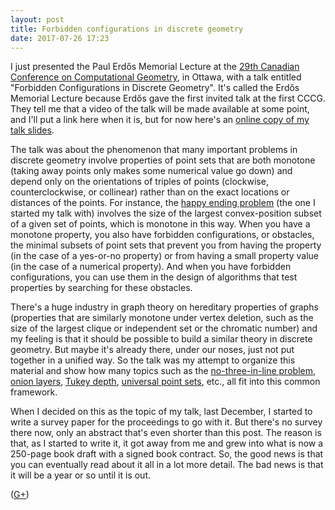 ```yaml
---
layout: post
title: Forbidden configurations in discrete geometry
date: 2017-07-26 17:23
---
```

I just presented the Paul Erdős Memorial Lecture at the <a href="http://2017.cccg.ca/">29th Canadian Conference on Computational Geometry</a>, in Ottawa, with a talk entitled "Forbidden Configurations in Discrete Geometry". It's called the Erdős Memorial Lecture because Erdős gave the first invited talk at the first CCCG. They tell me that a video of the talk will be made available at some point, and I'll put a link here when it is, but for now here's an [online copy of my talk slides](https://www.ics.uci.edu/~eppstein/pubs/Epp-CCCG-17.pdf).

The talk was about the phenomenon that many important problems in discrete geometry involve properties of point sets that are both monotone (taking away points only makes some numerical value go down) and depend only on the orientations of triples of points (clockwise, counterclockwise, or collinear) rather than on the exact locations or distances of the points.
For instance, the [happy ending problem](https://en.wikipedia.org/wiki/Happy_ending_problem) (the one I started my talk with) involves the size of the largest convex-position subset of a given set of points, which is monotone in this way. When you have a monotone property, you also have forbidden configurations, or obstacles, the minimal subsets of point sets that prevent you from having the property (in the case of a yes-or-no property) or from having a small property value (in the case of a numerical property). And when you have forbidden configurations, you can use them in the design of algorithms that test properties by searching for these obstacles.

There's a huge industry in graph theory on hereditary properties of graphs (properties that are similarly monotone under vertex deletion, such as the size of the largest clique or independent set or the chromatic number) and my feeling is that it should be possible to build a similar theory in discrete geometry. But maybe it's already there, under our noses, just not put together in a unified way. So the talk was my attempt to organize this material and show how many topics such as the [no-three-in-line problem](https://en.wikipedia.org/wiki/No-three-in-line_problem), [onion layers](https://en.wikipedia.org/wiki/Convex_layers), [Tukey depth](https://en.wikipedia.org/wiki/Centerpoint_(geometry)), [universal point sets](https://en.wikipedia.org/wiki/Universal_point_set), etc., all fit into this common framework.

When I decided on this as the topic of my talk, last December, I started to write a survey paper for the proceedings to go with it. But there's no survey there now, only an abstract that's even shorter than this post. The reason is that, as I started to write it, it got away from me and grew into what is now a 250-page book draft with a signed book contract. So, the good news is that you can eventually read about it all in a lot more detail. The bad news is that it will be a year or so until it is out.

([G+](https://plus.google.com/100003628603413742554/posts/CHExzyC4VRA))